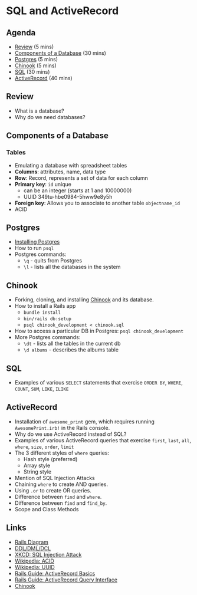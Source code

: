 # SQL and ActiveRecord

## Agenda

* [Review](#review) (5 mins)
* [Components of a Database](#components-of-a-database) (30 mins)
* [Postgres](#postgres) (5 mins)
* [Chinook](#chinook) (5 mins)
* [SQL](#sql) (30 mins)
* [ActiveRecord](#activerecord) (40 mins)

## Review

* What is a database?
* Why do we need databases?

## Components of a Database

### Tables

* Emulating a database with spreadsheet tables
* **Columns**: attributes, name, data type
* **Row**: Record, represents a set of data for each column
* **Primary key**: `id` unique
  * can be an integer (starts at 1 and 10000000)
  * UUID 349tu-hbe0984-5hww9e8y5h
* **Foreign key**:
Allows you to associate to another table
`objectname_id`
* ACID

## Postgres

* [Installing Postgres](https://github.com/bitmakerlabs/rails-dev-setup-guide#postgres)
* How to run `psql`
* Postgres commands:
  * `\q` - quits from Postgres
  * `\l` - lists all the databases in the system

## Chinook

* Forking, cloning, and installing [Chinook](https://github.com/bitmakerlabs/chinook) and its database.
* How to install a Rails app
  * `bundle install`
  * `bin/rails db:setup`
  * `psql chinook_development < chinook.sql`
* How to access a particular DB in Postgres: `psql chinook_development`
* More Postgres commands:
  * `\dt` - lists all the tables in the current db
  * `\d albums` - describes the albums table

## SQL

* Examples of various `SELECT` statements that exercise `ORDER BY`, `WHERE`, `COUNT`, `SUM`, `LIKE`, `ILIKE`

## ActiveRecord

* Installation of `awesome_print` gem, which requires running `AwesomePrint.irb!` in the Rails console.
* Why do we use ActiveRecord instead of SQL?
* Examples of various ActiveRecord queries that exercise `first`, `last`, `all`, `where`, `size`, `order`, `limit`
* The 3 different styles of `where` queries:
  * Hash style (preferred)
  * Array style
  * String style
* Mention of SQL Injection Attacks
* Chaining `where` to create AND queries.
* Using `.or` to create OR queries.
* Difference between `find` and `where`.
* Difference between `find` and `find_by`.
* Scope and Class Methods

## Links

* [Rails Diagram](https://srikantmahapatra.files.wordpress.com/2013/11/mvc1.png)
* [DDL/DML/DCL](http://www.w3schools.in/mysql/ddl-dml-dcl)
* [XKCD: SQL Injection Attack](https://xkcd.com/327/)
* [Wikipedia: ACID](https://en.wikipedia.org/wiki/ACID)
* [Wikipedia: UUID](https://en.wikipedia.org/wiki/Universally_unique_identifier)
* [Rails Guide: ActiveRecord Basics](http://guides.rubyonrails.org/active_record_basics.html)
* [Rails Guide: ActiveRecord Query Interface](http://guides.rubyonrails.org/active_record_querying.html)
* [Chinook](https://github.com/bitmakerlabs/chinook)
